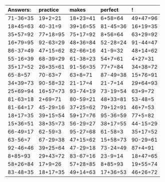 | Answers: | practice | makes | perfect | ! |
| :--- | :--- | :--- | :--- | :--- |
| 71-36=35 | 19+2=21 | 18+23=41 | 6+58=64 | 49+47=96 | 
| 18+45=63 | 40-31=9 | 39+16=55 | 81-45=36 | 16+19=35 | 
| 35+57=92 | 77+18=95 | 75+17=92 | 8+56=64 | 63+29=92 | 
| 16+79=95 | 92-63=29 | 48+36=84 | 52-28=24 | 91-44=47 | 
| 86-37=49 | 47+15=62 | 82-66=16 | 41-9=32 | 48+14=62 | 
| 55-16=39 | 68-39=29 | 61-38=23 | 54+7=61 | 4+27=31 | 
| 35+17=52 | 26+35=61 | 91-56=35 | 77+7=84 | 34+38=72 | 
| 65-8=57 | 70-63=7 | 63+8=71 | 87-49=38 | 15+76=91 | 
| 34+39=73 | 90-58=32 | 21-17=4 | 21-7=14 | 29+64=93 | 
| 25+69=94 | 16+57=73 | 93-74=19 | 73-19=54 | 63+9=72 | 
| 81-63=18 | 2+69=71 | 80-59=21 | 48+33=81 | 53-48=5 | 
| 81-64=17 | 45-29=16 | 37+25=62 | 79+12=91 | 46+7=53 | 
| 18+17=35 | 39+15=54 | 59+17=76 | 95-36=59 | 77+5=82 | 
| 15+36=51 | 38+35=73 | 56-29=27 | 38+17=55 | 44-15=29 | 
| 66-49=17 | 62-59=3 | 95-27=68 | 61-58=3 | 35+17=52 | 
| 63-56=7 | 67-29=38 | 47+15=62 | 15+58=73 | 90-29=61 | 
| 92-46=46 | 39+25=64 | 47-29=18 | 73-24=49 | 87+4=91 | 
| 8+85=93 | 29+43=72 | 83-67=16 | 23-9=14 | 18+47=65 | 
| 58+26=84 | 17+9=26 | 57+28=85 | 8+85=93 | 19+55=74 | 
| 83-48=35 | 18+17=35 | 49+14=63 | 17+36=53 | 46+26=72 | 
